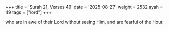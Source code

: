 +++
title = 'Surah 21, Verses 49'
date = '2025-08-27'
weight = 2532
ayah = 49
tags = ["lord"]
+++

who are in awe of their Lord without seeing Him, and are fearful of the Hour.
